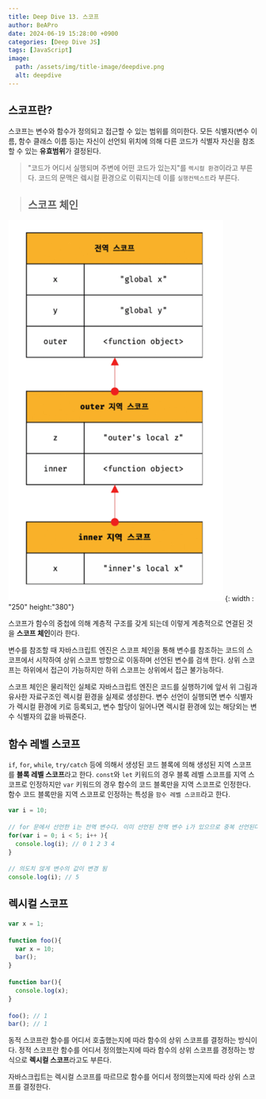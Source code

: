 ```yaml
---
title: Deep Dive 13. 스코프
author: BeAPro
date: 2024-06-19 15:28:00 +0900
categories: [Deep Dive JS]
tags: [JavaScript]
image:
  path: /assets/img/title-image/deepdive.png
  alt: deepdive
---
```

## **스코프란?**
스코프는 변수와 함수가 정의되고 접근할 수 있는 범위를 의미한다. 모든 식별자(변수 이름, 함수 클래스 이름 등)는 자신이 선언되 위치에 의해 다른 코드가 식별자 자신을 참조할 수 있는 **유효범위**가 결정된다.

> "코드가 어디서 실행되며 주변에 어떤 코드가 있는지"를 `렉시컬 환경`이라고 부른다.
> 코드의 문맥은 렠시컬 환경으로 이뤄지는데 이를 `실행컨텍스트`라 부른다.

> ## **스코프 체인**
![Desktop](/assets/img/deepdive/2024-06-17-deepdive13-01.png) {: width : "250" height:"380"}

스코프가 함수의 중첩에 의해 계층적 구조를 갖게 되는데 이렇게 계층적으로 연결된 것을 **스코프 체인**이라 한다.

변수를 참조할 때 자바스크립트 엔진은 스코프 체인을 통해 변수를 참조하는 코드의 스코프에서 시작하여 상위 스코프 방향으로 이동하며 선언된 변수를 검색 한다.
상위 스코프는 하위에서 접근이 가능하지만 하위 스코프는 상위에서 접근 불가능하다.

스코프 체인은 물리적인 실체로 자바스크립트 엔진은 코드를 실행하기에 앞서 위 그림과 유사한 자료구조인 렉시컬 환경을 실제로 생성한다.
변수 선언이 실행되면 변수 식별자가 렉시컬 환경에 키로 등록되고, 변수 할당이 일어나면 렉시컬 환경에 있는 해당외는 변수 식별자의 값을 바꿔준다.

## **함수 레벨 스코프**

`if`, `for`, `while`, `try/catch` 등에 의해서 생성된 코드 블록에 의해 생성된 지역 스코프를 **블록 레벨 스코프**라고 한다.
`const`와 `let` 키워드의 경우 블록 레벨 스코프를 지역 스코프로 인정하지만 `var` 키워드의 경우 함수의 코드 블록만을 지역 스코프로 인정한다.
함수 코드 블록만을 지역 스코프로 인정하는 특성을 `함수 레벨 스코프`라고 한다.

```js
var i = 10;

// for 문에서 선언한 i는 전역 변수다. 이미 선언된 전역 변수 i가 있으므로 중복 선언된다.
for(var i = 0; i < 5; i++ ){
  console.log(i); // 0 1 2 3 4
}

// 의도치 않게 변수의 값이 변경 됨
console.log(i); // 5
```

## **렉시컬 스코프**

```js
var x = 1;

function foo(){
  var x = 10;
  bar();
}

function bar(){
  console.log(x);
}

foo(); // 1
bar(); // 1
```

동적 스코프란 함수를 어디서 호출했는지에 따라 함수의 상위 스코프를 결정하는 방식이다.
정적 스코프란 함수를 어디서 정의했는지에 따라 함수의 상위 스코프를 경정하는 방식으로 **렉시컬 스코프**라고도 부른다.

자바스크립트는 렉시컬 스코프를 따르므로 함수를 어디서 정의했는지에 따라 상위 스코프를 결정한다.